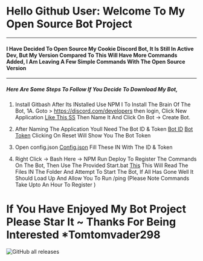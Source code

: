 # Hello Github User: Welcome To My Open Source Bot Project

<hr>

#### I Have Decided To Open Source My Cookie Discord Bot, It Is Still In Active Dev, But My Version Compared To This Will Have More Commands Added, I Am Leaving A Few Simple Commands With The Open Source Version

<hr>

##### Here Are Some Steps To Follow If You Decide To Download My Bot,

1. Install Gitbash After Its INstalled Use  NPM I To Install The Brain Of The Bot,
1A. Goto > https://discord.com/developers then login, Click New Application [Like This SS](https://i.imgur.com/eTnWSKW.png) Then Name It And Click On Bot -> Create Bot.

2. After Naming The Application Youll Need The Bot ID & Token [Bot ID](https://i.imgur.com/rmG41rB.png)
[Bot Token](https://i.imgur.com/b8bHQpj.png) Clicking On Reset Will Show You The Bot Token

3. Open config.json [Config.json](https://i.imgur.com/HQeXX1y.png) Fill These IN With The ID & Token

4. Right Click -> Bash Here -> NPM Run Deploy To Register The Commands On The Bot, Then Use The Provided Start.bat [This](https://i.imgur.com/0M9Gfxq.png) This Will Read The Files IN The Folder And Attempt To Start The Bot, If All Has Gone Well It Should Load Up And Allow You To Run /ping (Please Note Commands Take Upto An Hour To Register )


# If You Have Enjoyed My Bot Project Please Star It ~ Thanks For Being Interested *Tomtomvader298


![GitHub all releases](https://img.shields.io/github/downloads/Tomtom-Skywalker/Cookie-/total)
